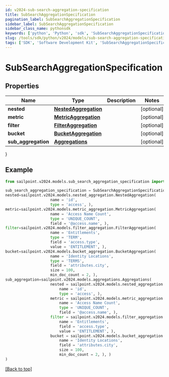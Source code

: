 ```yaml
---
id: v2024-sub-search-aggregation-specification
title: SubSearchAggregationSpecification
pagination_label: SubSearchAggregationSpecification
sidebar_label: SubSearchAggregationSpecification
sidebar_class_name: pythonsdk
keywords: ['python', 'Python', 'sdk', 'SubSearchAggregationSpecification', 'V2024SubSearchAggregationSpecification'] 
slug: /tools/sdk/python/v2024/models/sub-search-aggregation-specification
tags: ['SDK', 'Software Development Kit', 'SubSearchAggregationSpecification', 'V2024SubSearchAggregationSpecification']
---
```


# SubSearchAggregationSpecification


## Properties

Name | Type | Description | Notes
------------ | ------------- | ------------- | -------------
**nested** | [**NestedAggregation**](nested-aggregation) |  | [optional] 
**metric** | [**MetricAggregation**](metric-aggregation) |  | [optional] 
**filter** | [**FilterAggregation**](filter-aggregation) |  | [optional] 
**bucket** | [**BucketAggregation**](bucket-aggregation) |  | [optional] 
**sub_aggregation** | [**Aggregations**](aggregations) |  | [optional] 
}

## Example

```python
from sailpoint.v2024.models.sub_search_aggregation_specification import SubSearchAggregationSpecification

sub_search_aggregation_specification = SubSearchAggregationSpecification(
nested=sailpoint.v2024.models.nested_aggregation.NestedAggregation(
                    name = 'id', 
                    type = 'access', ),
metric=sailpoint.v2024.models.metric_aggregation.MetricAggregation(
                    name = 'Access Name Count', 
                    type = 'UNIQUE_COUNT', 
                    field = '@access.name', ),
filter=sailpoint.v2024.models.filter_aggregation.FilterAggregation(
                    name = 'Entitlements', 
                    type = 'TERM', 
                    field = 'access.type', 
                    value = 'ENTITLEMENT', ),
bucket=sailpoint.v2024.models.bucket_aggregation.BucketAggregation(
                    name = 'Identity Locations', 
                    type = 'TERMS', 
                    field = 'attributes.city', 
                    size = 100, 
                    min_doc_count = 2, ),
sub_aggregation=sailpoint.v2024.models.aggregations.Aggregations(
                    nested = sailpoint.v2024.models.nested_aggregation.NestedAggregation(
                        name = 'id', 
                        type = 'access', ), 
                    metric = sailpoint.v2024.models.metric_aggregation.MetricAggregation(
                        name = 'Access Name Count', 
                        type = 'UNIQUE_COUNT', 
                        field = '@access.name', ), 
                    filter = sailpoint.v2024.models.filter_aggregation.FilterAggregation(
                        name = 'Entitlements', 
                        field = 'access.type', 
                        value = 'ENTITLEMENT', ), 
                    bucket = sailpoint.v2024.models.bucket_aggregation.BucketAggregation(
                        name = 'Identity Locations', 
                        field = 'attributes.city', 
                        size = 100, 
                        min_doc_count = 2, ), )
)

```
[[Back to top]](#) 

